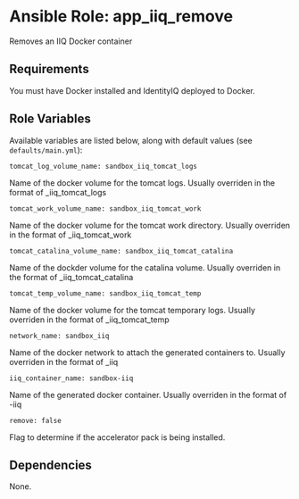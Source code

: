 # Ansible Role: app_iiq_remove
Removes an IIQ Docker container

## Requirements

You must have Docker installed and IdentityIQ deployed to Docker.

## Role Variables

Available variables are listed below, along with default values (see `defaults/main.yml`):

    tomcat_log_volume_name: sandbox_iiq_tomcat_logs

Name of the docker volume for the tomcat logs.  Usually overriden in the format of <company name>_iiq_tomcat_logs

    tomcat_work_volume_name: sandbox_iiq_tomcat_work

Name of the docker volume for the tomcat work directory.  Usually overriden in the format of <company name>_iiq_tomcat_work

    tomcat_catalina_volume_name: sandbox_iiq_tomcat_catalina

Name of the dockder volume for the catalina volume.  Usually overriden in the format of <company name>_iiq_tomcat_catalina

    tomcat_temp_volume_name: sandbox_iiq_tomcat_temp

Name of the docker volume for the tomcat temporary logs.  Usually overriden in the format of <company name>_iiq_tomcat_temp

    network_name: sandbox_iiq

Name of the docker network to attach the generated containers to.  Usually overriden in the format of <company name>_iiq

    iiq_container_name: sandbox-iiq

Name of the generated docker container.  Usually overriden in the format of <company name>-iiq

    remove: false

Flag to determine if the accelerator pack is being installed.

## Dependencies

None.

